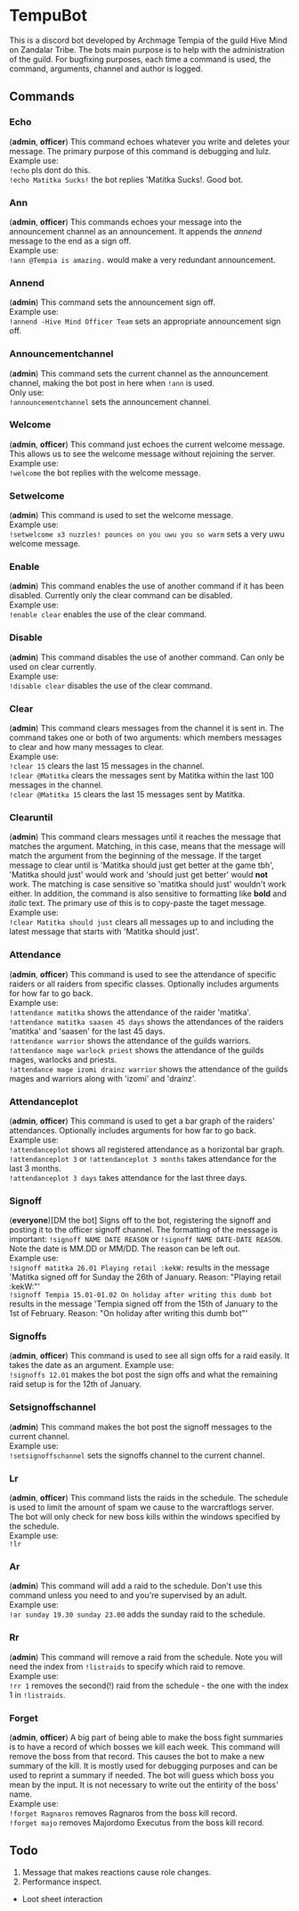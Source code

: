 # TempuBot
This is a discord bot developed by Archmage Tempia of the guild Hive Mind on Zandalar Tribe. The bots main purpose is to help with the administration of the guild.
For bugfixing purposes, each time a command is used, the command, arguments, channel and author is logged.

## Commands

### Echo
(**admin**, **officer**)
This command echoes whatever you write and deletes your message. The primary purpose of this command is debugging and lulz.  
Example use:  
`!echo` pls dont do this.  
`!echo Matitka Sucks!` the bot replies 'Matitka Sucks!. Good bot.  

### Ann
(**admin**, **officer**)
This commands echoes your message into the announcement channel as an announcement. It appends the *annend* message to the end as a sign off.  
Example use:  
`!ann @Tempia is amazing.` would make a very redundant announcement.

### Annend
(**admin**)
This command sets the announcement sign off.  
Example use:  
`!annend -Hive Mind Officer Team` sets an appropriate announcement sign off.

### Announcementchannel
(**admin**)
This command sets the current channel as the announcement channel, making the bot post in here when `!ann` is used.  
Only use:  
`!announcementchannel` sets the announcement channel.

### Welcome
(**admin**, **officer**)
This command just echoes the current welcome message. This allows us to see the welcome message without rejoining the server.  
Example use:  
`!welcome` the bot replies with the welcome message.

### Setwelcome
(**admin**)
This command is used to set the welcome message.  
Example use:  
`!setwelcome x3 nuzzles! pounces on you uwu you so warm` sets a very uwu welcome message.  

### Enable
(**admin**)
This command enables the use of another command if it has been disabled. Currently only the clear command can be disabled.  
Example use:  
`!enable clear` enables the use of the clear command.

### Disable
(**admin**)
This command disables the use of another command. Can only be used on clear currently.  
Example use:  
`!disable clear` disables the use of the clear command.

### Clear
(**admin**)
This command clears messages from the channel it is sent in. The command takes one or both of two arguments: which members messages to clear and how many messages to clear.  
Example use:  
`!clear 15` clears the last 15 messages in the channel.  
`!clear @Matitka` clears the messages sent by Matitka within the last 100 messages in the channel.  
`!clear @Matitka 15` clears the last 15 messages sent by Matitka.

### Clearuntil
(**admin**)
This command clears messages until it reaches the message that matches the argument. Matching, in this case, means that the message will match the argument from the beginning of the message. If the target message to clear until is 'Matitka should just get better at the game tbh', 'Matitka should just' would work and 'should just get better' would **not** work. The matching is case sensitive so 'matitka should just' wouldn't work either. In addition, the command is also sensitive to formatting like **bold** and *italic* text. The primary use of this is to copy-paste the taget message.  
Example use:  
`!clear Matitka should just` clears all messages up to and including the latest message that starts with 'Matitka should just'.

### Attendance
(**admin**, **officer**)
This command is used to see the attendance of specific raiders or all raiders from specific classes. Optionally includes arguments for how far to go back.  
Example use:  
`!attendance matitka` shows the attendance of the raider 'matitka'.  
`!attendance matitka saasen 45 days` shows the attendances of the raiders 'matitka' and 'saasen' for the last 45 days.  
`!attendance warrior` shows the attendance of the guilds warriors.  
`!attendance mage warlock priest` shows the attendance of the guilds mages, warlocks and priests.  
`!attendance mage izomi drainz warrior` shows the attendance of the guilds mages and warriors along with 'izomi' and 'drainz'.

### Attendanceplot
(**admin**, **officer**)
This command is used to get a bar graph of the raiders' attendances. Optionally includes arguments for how far to go back.  
Example use:  
`!attendanceplot` shows all registered attendance as a horizontal bar graph.  
`!attendanceplot 3` or `!attendanceplot 3 months` takes attendance for the last 3 months.  
`!attendanceplot 3 days` takes attendance for the last three days. 

### Signoff
(**everyone**)[DM the bot] Signs off to the bot, registering the signoff and posting it to the officer signoff channel. The formatting of the message is important: `!signoff NAME DATE REASON` or `!signoff NAME DATE-DATE REASON`. Note the date is MM.DD or MM/DD. The reason can be left out.  
Example use:  
`!signoff matitka 26.01 Playing retail :kekW:` results in the message 'Matitka signed off for Sunday the 26th of January. Reason: "Playing retail :kekW:"'  
`!signoff Tempia 15.01-01.02 On holiday after writing this dumb bot` results in the message 'Tempia signed off from the 15th of January to the 1st of February. Reason: "On holiday after writing this dumb bot"'  

### Signoffs
(**admin**, **officer**)
This command is used to see all sign offs for a raid easily. It takes the date as an argument.
Example use:  
`!signoffs 12.01` makes the bot post the sign offs and what the remaining raid setup is for the 12th of January.

### Setsignoffschannel
(**admin**)
This command makes the bot post the signoff messages to the current channel.  
Example use:  
`!setsignoffschannel` sets the signoffs channel to the current channel.

### Lr
(**admin**, **officer**)
This command lists the raids in the schedule. The schedule is used to limit the amount of spam we cause to the warcraftlogs server. The bot will only check for new boss kills within the windows specified by the schedule.  
Example use:  
`!lr`

### Ar
(**admin**)
This command will add a raid to the schedule. Don't use this command unless you need to and you're supervised by an adult.  
Example use:  
`!ar sunday 19.30 sunday 23.00` adds the sunday raid to the schedule.

### Rr
(**admin**)
This command will remove a raid from the schedule. Note you will need the index from `!listraids` to specify which raid to remove.  
Example use:  
`!rr 1` removes the second(!) raid from the schedule - the one with the index 1 in `!listraids`.

### Forget
(**admin**, **officer**)
A big part of being able to make the boss fight summaries is to have a record of which bosses we kill each week. This command will remove the boss from that record. This causes the bot to make a new summary of the kill. It is mostly used for debugging purposes and can be used to reprint a summary if needed. The bot will guess which boss you mean by the input. It is not necessary to write out the entirity of the boss' name.  
Example use:  
`!forget Ragnaros` removes Ragnaros from the boss kill record.  
`!forget majo` removes Majordomo Executus from the boss kill record.  

## Todo
1. Message that makes reactions cause role changes.
2. Performance inspect.
- Loot sheet interaction
